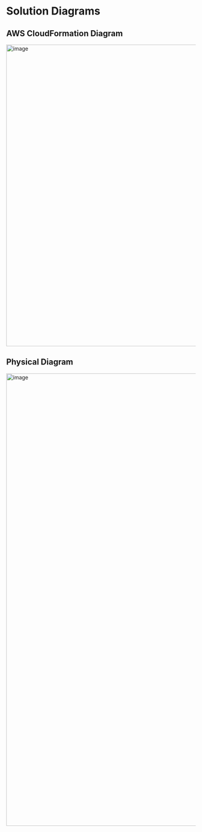 # Solution Diagrams

## AWS CloudFormation Diagram
  
<img width="800"  alt="image" src="https://github.com/astroveny/aws-bootcamp-cruddur-2023/assets/91587569/a9b32446-af2b-4147-8850-7be4b653a6a4" />
  
## Physical Diagram

<img width="1200"  alt="image" src="https://github.com/astroveny/aws-bootcamp-cruddur-2023/assets/91587569/f93eccc3-a64b-4a1a-b7ae-de16a3aa260f" />
